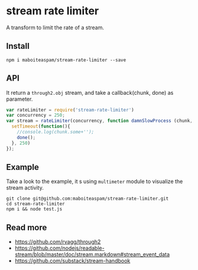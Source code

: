 # stream rate limiter

A transform to limit the rate of a stream.

## Install

    npm i maboiteaspam/stream-rate-limiter --save

## API

It return a `through2.obj` stream, and take a callback(chunk, done) as parameter.

```js
var rateLimiter = require('stream-rate-limiter')
var concurrency = 250;
var stream = rateLimiter(concurrency, function damnSlowProcess (chunk, done) {
  setTimeout(function(){
    //console.log(chunk.some+'');
    done();
  }, 250)
});
```

## Example

Take a look to the example, it s using `multimeter` module to visualize the stream activity.

    git clone git@github.com:maboiteaspam/stream-rate-limiter.git
    cd stream-rate-limiter
    npm i && node test.js

## Read more

 - https://github.com/rvagg/through2
 - https://github.com/nodejs/readable-stream/blob/master/doc/stream.markdown#stream_event_data
 - https://github.com/substack/stream-handbook
